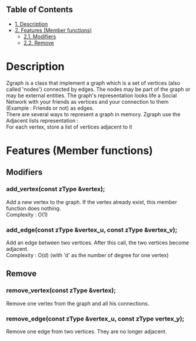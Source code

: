 <div id="table-of-contents">
<h2>Table of Contents</h2>
<div id="text-table-of-contents">
<ul>
<li><a href="#sec-1">1. Description</a></li>
<li><a href="#sec-2">2. Features (Member functions)</a>
<ul>
<li><a href="#sec-2-1">2.1. Modifiers</a></li>
<li><a href="#sec-2-2">2.2. Remove</a></li>
</ul>
</li>
</ul>
</div>
</div>

# Description<a id="sec-1" name="sec-1"></a>

Zgraph is a class that implement a graph which is a set of vertices
(also called 'nodes') connected by edges. The nodes may be part of
the graph or may be external entities.
The graph's representation looks life a Social Network with your
friends as vertices and your connection to them (Example : Friends
or not) as edges. <br />
There are several ways to represent a graph in memory. Zgraph use
the Adjacent lists representation :<br />
      For each vertex, store a list of vertices adjacent to it

# Features (Member functions)<a id="sec-2" name="sec-2"></a>

## Modifiers<a id="sec-2-1" name="sec-2-1"></a>

### add\_vertex(const zType &vertex);
Add a new vertex to the graph. If the vertex already exist, this
member function does nothing.<br />
Complexity : O(1)

### add\_edge(const zType &vertex\_u, const zType &vertex\_v);
Add an edge between two vertices. After this call, the two vertices
become adjacent. <br />
Complexity : O(d)    (with 'd' as the number of degree for one
vertex)

## Remove<a id="sec-2-2" name="sec-2-2"></a>

### remove\_vertex(const zType &vertex);
Remove one vertex from the graph and all his connections.

### remove\_edge(const zType &vertex\_u, const zType vertex\_y);
Remove one edge from two vertices. They are no longer adjacent.